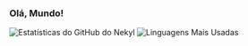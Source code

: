 ### Olá, Mundo!


![Estatísticas do GitHub do Nekyl](https://github-readme-stats.vercel.app/api?username=nekyl&show_icons=true&theme=radical&locale=pt-br)
![Linguagens Mais Usadas](https://github-readme-stats.vercel.app/api/top-langs/?username=nekyl&layout=compact&theme=tokyonight&locale=pt-br)

<picture>
  <source
    srcset="https://github-readme-stats.vercel.app/api?username=nekyl&show_icons=true&theme=dracula&locale=pt-br"
    media="(prefers-color-scheme: dark)"
  />
</picture>
